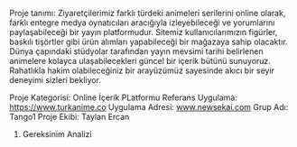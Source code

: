 Proje tanımı: Ziyaretçilerimiz farklı türdeki animeleri serilerini online olarak, farklı entegre medya oynatıcıları aracığıyla izleyebileceği ve yorumlarını paylaşabileceği bir yayın platformudur. Sitemiz                  kullanıcılarımızın figürler, baskılı tişörtler gibi ürün alımları yapabileceği bir mağazaya sahip olacaktır. Dünya çapındaki stüdyolar tarafından yayın mevsimi tarihi belirlenen animelere 
              kolayca ulaşabilecekleri güncel bir içerik bütünü sunuyoruz. Rahatlıkla hakim olabileceğiniz bir arayüzümüz sayesinde akıcı bir seyir deneyimi sizleri bekliyor.

Proje Kategorisi: Online İçerik PLatformu
Referans Uygulama: https://www.turkanime.co
Uygulama Adresi: www.newsekai.com
Grup Adı: Tango1
Proje Ekibi: Taylan Ercan

1. Gereksinim Analizi

